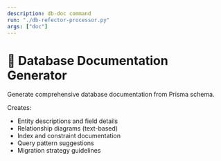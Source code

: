 ```yaml
---
description: db-doc command
run: "./db-refector-processor.py"
args: ["doc"]
---
```


# 📖 Database Documentation Generator

Generate comprehensive database documentation from Prisma schema.

Creates:
- Entity descriptions and field details
- Relationship diagrams (text-based)
- Index and constraint documentation
- Query pattern suggestions
- Migration strategy guidelines

